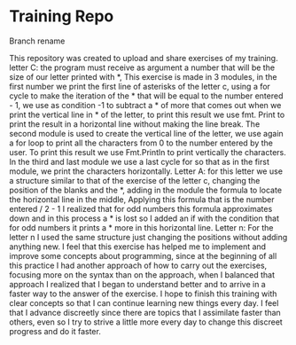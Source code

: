 # Training Repo 


Branch rename

This repository was created to upload and share exercises of my training.
letter C: the program must receive as argument a number that will be the size of our letter printed with *, This exercise is made in 3 modules, in the first number we print the first line of asterisks of the letter c, using a for cycle to make the iteration of the * that will be equal to the number entered - 1, we use as condition -1 to subtract a * of more that comes out when we print the vertical line in * of the letter, to print this result we use fmt. Print to print the result in a horizontal line without making the line break.
The second module is used to create the vertical line of the letter, we use again a for loop to print all the characters from 0 to the number entered by the user.
To print this result we use Fmt.Println to print vertically the characters.
In the third and last module we use a last cycle for so that as in the first module, we print the characters horizontally.
Letter A: for this letter we use a structure similar to that of the exercise of the letter c, changing the position of the blanks and the *, adding in the module the formula to locate the horizontal line in the middle, Applying this formula that is the number entered / 2 - 1 I realized that for odd numbers this formula approximates down and in this process a * is lost so I added an if with the condition that for odd numbers it prints a * more in this horizontal line.
Letter n: For the letter n I used the same structure just changing the positions without adding anything new.
I feel that this exercise has helped me to implement and improve some concepts about programming, since at the beginning of all this practice I had another approach of how to carry out the exercises, focusing more on the syntax than on the approach, when I balanced that approach I realized that I began to understand better and to arrive in a faster way to the answer of the exercise.
I hope to finish this training with clear concepts so that I can continue learning new things every day. 
I feel that I advance discreetly since there are topics that I assimilate faster than others, even so I try to strive a little more every day to change this discreet progress and do it faster.


